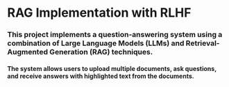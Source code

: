 # RAG Implementation with RLHF
### This project implements a question-answering system using a combination of Large Language Models (LLMs) and Retrieval-Augmented Generation (RAG) techniques. 
#### The system allows users to upload multiple documents, ask questions, and receive answers with highlighted text from the documents.
